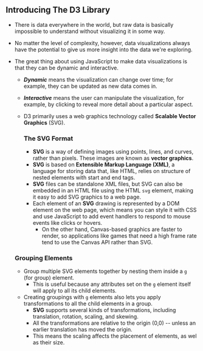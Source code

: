 ## Introducing The D3 Library
- There is data everywhere in the world, but raw data is basically impossible to understand without visualizing it in some way.
- No matter the level of complexity, however, data visualizations always have the potential to give us more insight into the 
data we're exploring.

- The great thing about using JavaScript to make data visualizations is that they can be dynamic and interactive.
  - ***Dynamic*** means the visualization can change over time; for example, they can be updated as new data comes in.
  - ***Interactive*** means the user can manipulate the visualization, for example, by clicking to reveal more detail about
  a particular aspect.
  - D3 primarily uses a web graphics technology called **Scalable Vector Graphics** (SVG).


    ### The SVG Format
    - **SVG** is a way of defining images using points, lines, and curves, rather than pixels. These images are known as **vector graphics**.
    - **SVG** is based on **Extensible Markup Language (XML)**, a language for storing data that, like HTML, relies on structure of nested
    elements with start and end tags.
    - **SVG** files can be standalone XML files, but SVG can also be embedded in an HTML file using the HTML `svg` element, making it 
    easy to add SVG graphics to a web page.
    - Each element of an **SVG** drawing is represented by a DOM element on the web page, which means you can style it with CSS and use
    JavaScript to add event handlers to respond to mouse events like clicks or hovers.
        - On the other hand, Canvas-based graphics are faster to render, so applications like games that need a high frame rate tend to use 
        the Canvas API rather than SVG.

  ### Grouping Elements
    - Group multiple SVG elements together by nesting them inside a `g` (for group) element.
      - This is useful because any attributes set on the `g` element itself will apply to all its child elements.
    - Creating groupings with `g` elements also lets you apply transformations to all the child elements in a group.
      - **SVG** supports several kinds of transformations, including translation, rotation, scaling, and skewing.
      - All the transformations are relative to the origin (0,0) -- unless an earlier translation has moved the origin.
      - This means the scaling affects the placement of elements, as wel as their size.